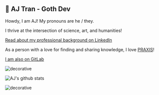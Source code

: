 ## 🔮 AJ Tran - Goth Dev

Howdy, I am AJ! My pronouns are he / they. 

I thrive at the intersection of science, art, and humanities! 

[Read about my professional background on LinkedIn](https://www.linkedin.com/in/ajtran-dev/)

As a person with a love for finding and sharing knowledge, I love [PRAXIS](https://www.wordnik.com/words/praxis)!

[I am also on GitLab](https://gitlab.com/gothdev)

![decorative](https://user-images.githubusercontent.com/31839316/96356889-ec9e8680-10b1-11eb-99b5-7a196827eecb.png)

![AJ's github stats](https://github-readme-stats.vercel.app/api?username=ajtran303&show_icons=true&theme=synthwave)

![decorative](https://user-images.githubusercontent.com/31839316/96356871-bc56e800-10b1-11eb-92b2-f8d19160831b.png)
